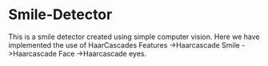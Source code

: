 # Smile-Detector
 This is a smile detector created using simple computer vision.
 Here we have implemented the use of HaarCascades Features
    ->Haarcascade Smile
    ->Haarcascade Face
    ->Haarcascade eyes.
